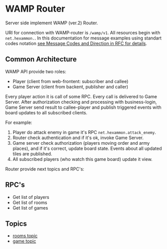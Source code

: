 # WAMP Router

Server side implement WAMP (ver.2) Router. 

URI for connection with WAMP-router is `/wamp/v1`. All resources begin with `net.hexammon.`. In this documentation for message examples using standart codes notation [see Message Codes and Direction in RFC for details](http://wamp-proto.org/static/rfc/draft-oberstet-hybi-crossbar-wamp.html#rfc.section.6.5).
 
## Common Architecture  
 
WAMP API provide two roles: 
 
- Player (client from web-frontent: subscriber and callee)
- Game Server (client from backent, publisher and caller)

Every player action it is call of some RPC. Every call is delivered to Game Server. After authorization checking and processing with business-login, Game Server send result to callee-player and publish triggered events with board updates to all subscribed clients. 
     
For example: 
1. Player do attack enemy in game it's RPC `net.hexammon.attack_enemy`.
2. Router check authentication and if it's ok, invoke Game Server. 
3. Game server check authorization (players moving order and army places), and if it's correct, update board state. Events about all updated tiles are published.
4. All subscribed players (who watch this game board) update it view.  

Router provide next topics and RPC's:

## RPC's 
- Get list of players
- Get list of rooms
- Get list of games

## Topics
- [rooms topic](./rooms.md)
- [game topic](./game.md)